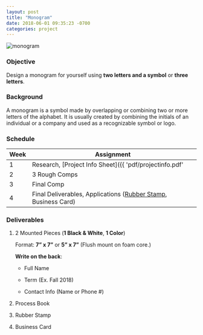 ```yaml
---
layout: post
title: "Monogram"
date: 2018-06-01 09:35:23 -0700
categories: project
---
```


![monogram](https://i.imgur.com/G5uPZKx.png?1)

### Objective
Design a monogram for yourself using **two letters and a symbol** or **three letters**.

### Background
A monogram is a symbol made by overlapping or combining two or more
letters of the alphabet. It is usually created by combining the initials of an individual or a company and used as a recognizable symbol or logo.

### Schedule

Week | Assignment
--- | ---
1 | Research, [Project Info Sheet]({{ 'pdf/projectinfo.pdf' | relative_url }}), 100 Thumbnails
2 | 3 Rough Comps
3 | Final Comp
4 | Final Deliverables, Applications ([Rubber Stamp](https://www.rubberstampchamp.com/category/wood-hand-stamps/), Business Card)

### Deliverables
1. 2 Mounted Pieces (**1 Black & White**, **1 Color**)

   Format: **7” x 7”** or **5” x 7”** (Flush mount on foam core.)

   **Write on the back**:

   - Full Name

   - Term (Ex. Fall 2018)

   - Contact Info (Name or Phone #)

2. Process Book

3. Rubber Stamp

4. Business Card
